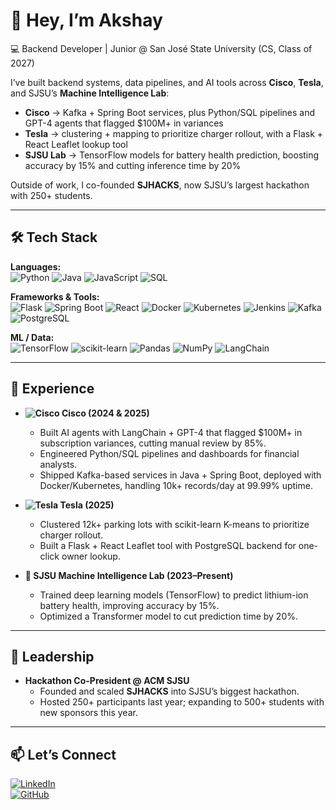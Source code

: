 # 👋 Hey, I’m Akshay  

💻 Backend Developer | Junior @ San José State University (CS, Class of 2027)  

I’ve built backend systems, data pipelines, and AI tools across **Cisco**, **Tesla**, and SJSU’s **Machine Intelligence Lab**:  
- **Cisco** → Kafka + Spring Boot services, plus Python/SQL pipelines and GPT-4 agents that flagged $100M+ in variances  
- **Tesla** → clustering + mapping to prioritize charger rollout, with a Flask + React Leaflet lookup tool  
- **SJSU Lab** → TensorFlow models for battery health prediction, boosting accuracy by 15% and cutting inference time by 20%  

Outside of work, I co-founded **SJHACKS**, now SJSU’s largest hackathon with 250+ students.  

---

## 🛠 Tech Stack  

**Languages:**  
![Python](https://img.shields.io/badge/Python-3776AB?logo=python&logoColor=white) ![Java](https://img.shields.io/badge/Java-007396?logo=java&logoColor=white) ![JavaScript](https://img.shields.io/badge/JavaScript-F7DF1E?logo=javascript&logoColor=black) ![SQL](https://img.shields.io/badge/SQL-003B57?logo=postgresql&logoColor=white)  

**Frameworks & Tools:**  
![Flask](https://img.shields.io/badge/Flask-000000?logo=flask&logoColor=white) ![Spring Boot](https://img.shields.io/badge/SpringBoot-6DB33F?logo=springboot&logoColor=white) ![React](https://img.shields.io/badge/React-61DAFB?logo=react&logoColor=black) ![Docker](https://img.shields.io/badge/Docker-2496ED?logo=docker&logoColor=white) ![Kubernetes](https://img.shields.io/badge/Kubernetes-326CE5?logo=kubernetes&logoColor=white) ![Jenkins](https://img.shields.io/badge/Jenkins-D24939?logo=jenkins&logoColor=white) ![Kafka](https://img.shields.io/badge/Kafka-231F20?logo=apachekafka&logoColor=white) ![PostgreSQL](https://img.shields.io/badge/PostgreSQL-336791?logo=postgresql&logoColor=white)  

**ML / Data:**  
![TensorFlow](https://img.shields.io/badge/TensorFlow-FF6F00?logo=tensorflow&logoColor=white) ![scikit-learn](https://img.shields.io/badge/scikit--learn-F7931E?logo=scikitlearn&logoColor=white) ![Pandas](https://img.shields.io/badge/Pandas-150458?logo=pandas&logoColor=white) ![NumPy](https://img.shields.io/badge/NumPy-013243?logo=numpy&logoColor=white) ![LangChain](https://img.shields.io/badge/LangChain-000000?logoColor=white)  

---

## 🚀 Experience  

- **![Cisco](https://img.shields.io/badge/Cisco-%23049FD9?style=for-the-badge&logo=cisco&logoColor=white) Cisco (2024 & 2025)**  
  - Built AI agents with LangChain + GPT-4 that flagged $100M+ in subscription variances, cutting manual review by 85%.  
  - Engineered Python/SQL pipelines and dashboards for financial analysts.  
  - Shipped Kafka-based services in Java + Spring Boot, deployed with Docker/Kubernetes, handling 10k+ records/day at 99.99% uptime.  

- **![Tesla](https://img.shields.io/badge/Tesla-%23CC0000?style=for-the-badge&logo=tesla&logoColor=white) Tesla (2025)**  
  - Clustered 12k+ parking lots with scikit-learn K-means to prioritize charger rollout.  
  - Built a Flask + React Leaflet tool with PostgreSQL backend for one-click owner lookup.  

- **🔬 SJSU Machine Intelligence Lab (2023–Present)**  
  - Trained deep learning models (TensorFlow) to predict lithium-ion battery health, improving accuracy by 15%.  
  - Optimized a Transformer model to cut prediction time by 20%.  

---

## 🎤 Leadership  

- **Hackathon Co-President @ ACM SJSU**  
  - Founded and scaled **SJHACKS** into SJSU’s biggest hackathon.  
  - Hosted 250+ participants last year; expanding to 500+ students with new sponsors this year.  

---

## 📫 Let’s Connect  

[![LinkedIn](https://img.shields.io/badge/LinkedIn-blue?logo=linkedin&logoColor=white)](https://www.linkedin.com/in/akshay-kamathh)  
[![GitHub](https://img.shields.io/badge/GitHub-181717?logo=github&logoColor=white)](https://github.com/akshaykamathh)  
